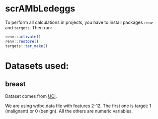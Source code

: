 # scrAMbLedeggs

To perform all calculations in projects, you have to install packages `renv` and `targets`. Then run:

```r
renv::activate()
renv::restore()
targets::tar_make()
```

# Datasets used:

## breast

Dataset comes from
[UCI](https://archive.ics.uci.edu/ml/datasets/breast+cancer+wisconsin+(original)).

We are using wdbc.data file with features 2-12. The first one is target: 1 (malignant) or 0 (benign). All the others are numeric variables.


